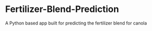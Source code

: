 # Fertilizer-Blend-Prediction
A Python based app built for predicting the fertilizer blend for canola 
